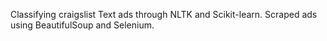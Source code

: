 Classifying craigslist Text ads through NLTK and Scikit-learn. Scraped ads using BeautifulSoup and Selenium.
